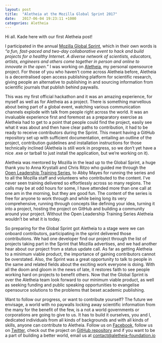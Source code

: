 ```yaml
---
layout: post
title:  "Aletheia at the Mozilla Global Sprint 2017"
date:   2017-06-04 19:23:11 +1000
categories: Aletheia
---
```

Hi all. Kade here with our first Aletheia post!

I participated in the annual [Mozilla Global Sprint](https://mozilla.github.io/global-sprint/), which in their own words is *“a fun, fast-paced and two-day collaborative event to hack and build projects for a healthy Internet. A diverse network of scientists, educators, artists, engineers and others come together in person and online to innovate in the open.”* I was working on [Aletheia](https://github.com/aletheia-foundation/aletheia-admin), my personal opensource project. For those of you who haven't come across Aletheia before, Aletheia is a decentralised open access publishing platform for scientific research, giving people an alternative to publishing in and sourcing information from scientific journals that publish behind paywalls.

This was my first official hackathon and it was an amazing experience, for myself as well as for Aletheia as a project. There is something marvellous about being part of a global event, watching various communication channels explode with talk from people right across the world. It was an invaluable experience first and foremost as a preparatory exercise as Aletheia had to get to a point that people could find the project, easily see what it was about and then have clear paths to contribution, it had to be ready to receive contributors during the Sprint. This meant having a GitHub repository set up with sufficient documentation, entailing an outline of the project, contribution guidelines and installation instructions for those technically inclined (Aletheia is still work in progress, so we don’t yet have a nice .exe or tarball to just install the application, but we’re working on it).

Aletheia was mentored by Mozilla in the lead up to the Global Sprint, a huge thank you to Anna Krystalli and Chris Ritzo who guided me through the [Open Leadership Training Series](https://mozilla.github.io/open-leadership-training-series/), to Abby Mayes for running the series and to all the Mozilla staff and volunteers who contributed to the content. I’ve never seen training delivered so effortlessly across so many regions. The calls may be at odd hours for some, I have attended more than one call at one am in the morning, but they are good fun. The content of the series is free for anyone to work through and while being long its very comprehensive, running through concepts like defining your idea, turning it into a project, hosting the project on GitHub and building a community around your project. Without the Open Leadership Training Series Aletheia wouldn’t be what it is today.

So preparing for the Global Sprint got Aletheia to a stage were we can onboard contributors, participating in the sprint delivered those contributions. We had one developer find our project through the list of projects taking part in the Sprint that Mozilla advertises, and we had another hear about our project from a status update call. As far as getting Aletheia to a minimum viable product, the importance of gaining contributors cannot be overstated. Also, the Sprint was a great opportunity to talk to people in the same and related fields about the exciting work everyone is doing. With all the doom and gloom in the news of late, it restores faith to see people working hard on projects to benefit others. Now that the Global Sprint is over the Aletheia team look forward to our minimum viable product, as well as seeking funding and public speaking opportunities to evangelise opensource solutions to the problems that beset academic publishing.

Want to follow our progress, or want to contribute yourself? The future we envisage, a world with no paywalls locking away scientific information from the many for the benefit of the few, is a not a world governments or corporations are going to give to us. It has to build it ourselves, you and I, dedicated individuals from all kinds of backgrounds and with all kinds of skills, anyone can contribute to Aletheia. Follow us on [Facebook](https://www.facebook.com/aletheiaf/), follow us on [Twitter](https://twitter.com/aletheia_f), check out the project on [GitHub repository](https://github.com/aletheia-foundation/aletheia-admin) and if you want to be a part of building a better world, email us at contact@aletheia-foundation.io
